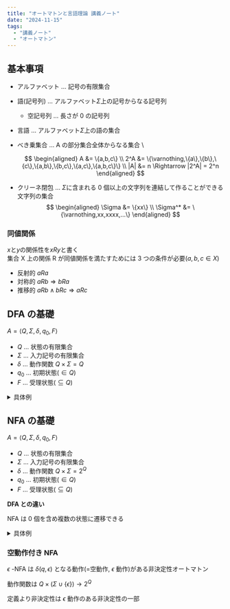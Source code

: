 ```yaml
---
title: "オートマトンと言語理論 講義ノート"
date: "2024-11-15"
tags:
  - "講義ノート"
  - "オートマトン"
---
```


## 基本事項

- アルファベット ... 記号の有限集合
- 語(記号列) ... アルファベット$\Sigma$上の記号からなる記号列
  - 空記号列 ... 長さが 0 の記号列
- 言語 ... アルファベット$\Sigma$上の語の集合

- べき乗集合 ... A の部分集合全体からなる集合 \

  $$
    \begin{aligned}
      A &= \{a,b,c\} \\
      2^A &= \{\varnothing,\{a\},\{b\},\{c\},\{a,b\},\{b,c\},\{a,c\},\{a,b,c\}\} \\
      |A| &= n \Rightarrow |2^A| = 2^n
    \end{aligned}
  $$

- クリーネ閉包 ... $\Sigma$に含まれる 0 個以上の文字列を連結して作ることができる文字列の集合 \
  $$
    \begin{aligned}
      \Sigma &= \{xx\} \\
      \Sigma^* &= \{\varnothing,xx,xxxx,...\}
    \end{aligned}
  $$

### 同値関係

$x$と$y$の関係性を$xRy$と書く \
集合 X 上の関係 R が同値関係を満たすためには 3 つの条件が必要($a,b,c \in X$)

- 反射的 $aRa$
- 対称的 $aRb \Rightarrow bRa$
- 推移的 $aRb \land bRc \Rightarrow aRc$

## DFA の基礎

$A= \langle Q,\Sigma,\delta,q_0,F \rangle$

- $Q$ ... 状態の有限集合
- $\Sigma$ ... 入力記号の有限集合
- $\delta$ ... 動作関数 $Q \times \Sigma = Q$
- $q_0$ ... 初期状態($\in Q$)
- $F$ ... 受理状態($\subseteq Q$)

<details>
<summary>具体例</summary>
ちょうど2個の0を含む語からなる言語

```mermaid
graph LR
  start(( )) --> A((q0))
  A -->|0| B((q1))
  B -->|0| C(((q2)))
  C -->|0| D((q3))
  A -->|1| A
  B -->|1| B
  C -->|1| C
  D -->|0,1| D
  style start fill:none, stroke:none
```

$$
  \begin{matrix*}[l]
    A = \langle Q,\Sigma,\delta,q_0,F \rangle \\
    \text{where } Q = \{q_0,q_1,q_2,q_3\} \\
    \Sigma = \{0,1\} \\
    \delta(q_0, 0) = q_1, \delta(q_0, 1) = q_0, \\
    \delta(q_1, 0) = q_2, \delta(q_1, 1) = q_1, \\
    \delta(q_2, 0) = q_3, \delta(q_2, 1) = q_2, \\
    \delta(q_3, 0) = q_3, \delta(q_3, 1) = q_3, \\
    F = \{q2\}
  \end{matrix*}
$$

</details>

## NFA の基礎

$A= \langle Q,\Sigma,\delta,q_0,F \rangle$

- $Q$ ... 状態の有限集合
- $\Sigma$ ... 入力記号の有限集合
- $\delta$ ... 動作関数 $Q \times \Sigma = 2^Q$
- $q_0$ ... 初期状態($\in Q$)
- $F$ ... 受理状態($\subseteq Q$)

**DFA との違い**

NFA は 0 個を含め複数の状態に遷移できる

<details>
<summary>具体例</summary>
2個の連続した0を含む語全体からなる言語

```mermaid
graph LR
  start(( )) --> A((q0))
  A -->|0| B((q1))
  B -->|0| C(((q2)))
  A -->|0,1| A
  C -->|0,1| C
  style start fill:none, stroke:none
```

</details>

### 空動作付き NFA

$\epsilon$ -NFA は $\delta(q,\epsilon)$ となる動作(=空動作, $\epsilon$ 動作)がある非決定性オートマトン

動作関数は $Q \times (\Sigma \cup \{\epsilon\}) \rightarrow 2^Q$

定義より非決定性は $\epsilon$ 動作のある非決定性の一部
